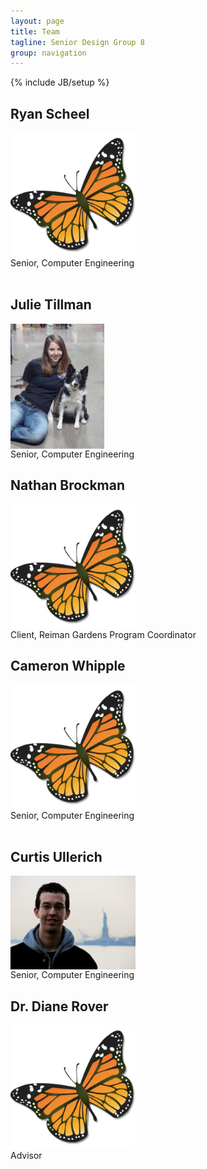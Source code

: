 ```yaml
---
layout: page
title: Team
tagline: Senior Design Group 8
group: navigation
---
```

{% include JB/setup %}


<style>
  img {
    max-width: 200px; 
    max-height:200px; 
    display:block; 
   /* border: 1px solid black;*/
  }
</style>

<div class="row">
  <div class="span6">
    <h2>Ryan Scheel</h2>
      <img src="img/monarch.png"/>
      Senior, Computer Engineering
      <br/><br/>
    <h2>Julie Tillman</h2>
      <div style="display:block height:200px;">
        <img src="img/julie.jpg"/>
      </div>
      Senior, Computer Engineering
    <h2>Nathan Brockman</h2>
      <img src="img/monarch.png"/>
      Client, Reiman Gardens Program Coordinator
  </div>
  <div class="span6">
    <h2>Cameron Whipple</h2>
      <img src="img/monarch.png"/>
      Senior, Computer Engineering
      <br/><br/>
    <h2>Curtis Ullerich</h2>
      <div style="display:block min-height:200px; min-width:200px;">
        <img src="img/curtis.jpg"/>
      </div>
      Senior, Computer Engineering
    <h2>Dr. Diane Rover</h2>
      <img src="img/monarch.png"/>
      Advisor
  </div>
</div>



